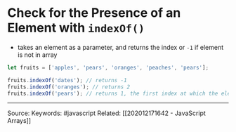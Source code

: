 # Check for the Presence of an Element with `indexOf()`
- takes an element as a parameter, and returns the index or `-1` if element is not in array
```js
let fruits = ['apples', 'pears', 'oranges', 'peaches', 'pears'];

fruits.indexOf('dates'); // returns -1
fruits.indexOf('oranges'); // returns 2
fruits.indexOf('pears'); // returns 1, the first index at which the element exists
```

---
Source:
Keywords: #javascript 
Related: [[202012171642 - JavaScript Arrays]]